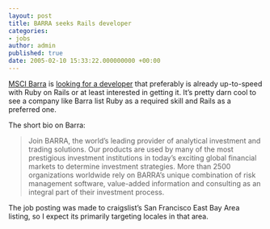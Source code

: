 ```yaml
---
layout: post
title: BARRA seeks Rails developer
categories:
- jobs
author: admin
published: true
date: 2005-02-10 15:33:22.000000000 +00:00
---
```

<p><a href="http://www.mscibarra.com/"><span class="caps">MSCI</span> Barra</a> is <a href="http://www.craigslist.org/eby/sof/59090149.html">looking for a developer</a> that preferably is already up-to-speed with Ruby on Rails or at least interested in getting it. It&#8217;s pretty darn cool to see a company like Barra list Ruby as a required skill and Rails as a preferred one.</p>
<p>The short bio on Barra:</p>
<blockquote>Join <span class="caps">BARRA</span>, the world&#8217;s leading provider of analytical investment and trading solutions. Our products are used by many of the most prestigious investment institutions in today&#8217;s exciting global financial markets to determine investment strategies. More than 2500 organizations worldwide rely on BARRA&#8217;s unique combination of risk management software, value-added information and consulting as an integral part of their investment process.</blockquote>
<p>The job posting was made to craigslist&#8217;s San Francisco East Bay Area listing, so I expect its primarily targeting locales in that area.</p>